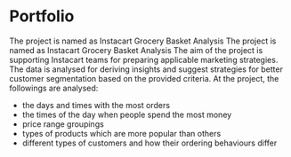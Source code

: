 # Portfolio
The project is named as Instacart Grocery Basket Analysis
The project is named as Instacart Grocery Basket Analysis
The aim of the project is supporting Instacart teams for preparing applicable marketing strategies. The data is analysed for deriving insights and suggest strategies for better customer segmentation based on the provided criteria.
At the project, the followings are analysed:
- the days and times with the most orders
- the times of the day when people spend the most money
- price range groupings
- types of products which are more popular than others
- different types of customers and how their ordering behaviours differ
